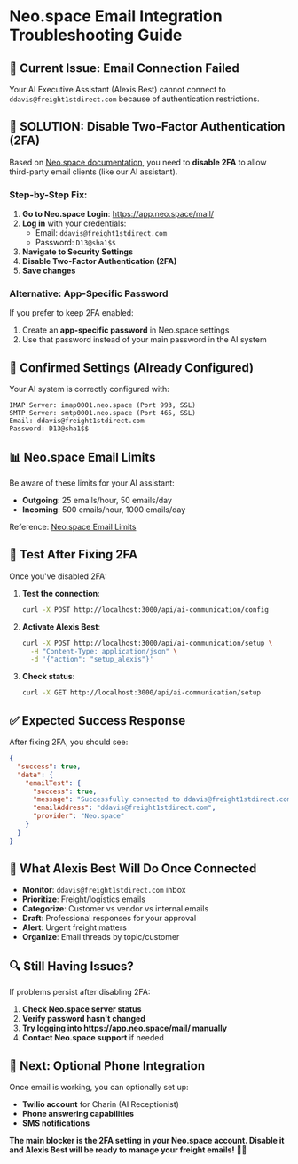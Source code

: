 # Neo.space Email Integration Troubleshooting Guide

## 🚨 Current Issue: Email Connection Failed

Your AI Executive Assistant (Alexis Best) cannot connect to `ddavis@freight1stdirect.com` because of
authentication restrictions.

## 🔧 **SOLUTION: Disable Two-Factor Authentication (2FA)**

Based on
[Neo.space documentation](https://support.neo.space/hc/en-us/articles/14463215360281-Configure-Neo-Mail-on-Outlook),
you need to **disable 2FA** to allow third-party email clients (like our AI assistant).

### **Step-by-Step Fix:**

1. **Go to Neo.space Login**: https://app.neo.space/mail/
2. **Log in** with your credentials:
   - Email: `ddavis@freight1stdirect.com`
   - Password: `D13@sha1$$`
3. **Navigate to Security Settings**
4. **Disable Two-Factor Authentication (2FA)**
5. **Save changes**

### **Alternative: App-Specific Password**

If you prefer to keep 2FA enabled:

1. Create an **app-specific password** in Neo.space settings
2. Use that password instead of your main password in the AI system

## 📧 **Confirmed Settings (Already Configured)**

Your AI system is correctly configured with:

```
IMAP Server: imap0001.neo.space (Port 993, SSL)
SMTP Server: smtp0001.neo.space (Port 465, SSL)
Email: ddavis@freight1stdirect.com
Password: D13@sha1$$
```

## 📊 **Neo.space Email Limits**

Be aware of these limits for your AI assistant:

- **Outgoing**: 25 emails/hour, 50 emails/day
- **Incoming**: 500 emails/hour, 1000 emails/day

Reference:
[Neo.space Email Limits](https://help.neo.space/hc/en-us/articles/4409182522009-How-many-emails-can-I-send-and-receive)

## 🧪 **Test After Fixing 2FA**

Once you've disabled 2FA:

1. **Test the connection**:

   ```bash
   curl -X POST http://localhost:3000/api/ai-communication/config
   ```

2. **Activate Alexis Best**:

   ```bash
   curl -X POST http://localhost:3000/api/ai-communication/setup \
     -H "Content-Type: application/json" \
     -d '{"action": "setup_alexis"}'
   ```

3. **Check status**:
   ```bash
   curl -X GET http://localhost:3000/api/ai-communication/setup
   ```

## ✅ **Expected Success Response**

After fixing 2FA, you should see:

```json
{
  "success": true,
  "data": {
    "emailTest": {
      "success": true,
      "message": "Successfully connected to ddavis@freight1stdirect.com",
      "emailAddress": "ddavis@freight1stdirect.com",
      "provider": "Neo.space"
    }
  }
}
```

## 🎯 **What Alexis Best Will Do Once Connected**

- **Monitor**: `ddavis@freight1stdirect.com` inbox
- **Prioritize**: Freight/logistics emails
- **Categorize**: Customer vs vendor vs internal emails
- **Draft**: Professional responses for your approval
- **Alert**: Urgent freight matters
- **Organize**: Email threads by topic/customer

## 🔍 **Still Having Issues?**

If problems persist after disabling 2FA:

1. **Check Neo.space server status**
2. **Verify password hasn't changed**
3. **Try logging into https://app.neo.space/mail/ manually**
4. **Contact Neo.space support** if needed

## 📱 **Next: Optional Phone Integration**

Once email is working, you can optionally set up:

- **Twilio account** for Charin (AI Receptionist)
- **Phone answering capabilities**
- **SMS notifications**

**The main blocker is the 2FA setting in your Neo.space account. Disable it and Alexis Best will be
ready to manage your freight emails!** 🚛📧







